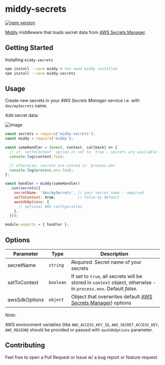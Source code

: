 middy-secrets
=============

[![npm version](https://badge.fury.io/js/middy-secrets.svg)](https://badge.fury.io/js/middy-secrets)

[Middy][middy] middleware that loads secret data from [AWS Secrets Manager][aws-sm].

## Getting Started

Installing `middy-secrets`

```bash
npm install --save middy # You need middy installed
npm install --save middy-secrets
```

## Usage

Create new secrets in your _AWS Secrets Manager_ service i.e. with `dev/mySecrets` name.

Add secret data:

![image](https://user-images.githubusercontent.com/108333/38781507-b7ea96ce-40e6-11e8-8613-d1fc0b0ff9e1.png)


```javascript
const secrets = require('middy-secrets');
const middy = require('middy');

const someHandler = (event, context, callback) => {
  // if `setToContext` option is set to `true`, secrets are available in `context` object:
  console.log(context.foo);

  // otherwise, secrets are stored in `process.env`
  console.log(process.env.foo);
};

const handler = middy(someHandler)
  .use(secrets({
    secretName: 'dev/mySecrets', // your secret name - required
    setToContext: true,          // false by default
    awsSdkOptions: {
      // optional AWS configuration
    },
  }));

module.exports = { handler };
```

## Options

| Parameter | Type | Description |
| --- | --- | --- |
| secretName | <code>string</code> | *Required.* Secret name of your secrets |
| setToContext | <code>boolean</code> | If set to <code>true</code>, all secrets will be stored in `context` object, otherwise - in `process.env`. Default _false_. |
| awsSdkOptions | <code>object</code> | Object that overwrites default [AWS Secrets Manager][aws-sm-docs]) options |

_Note:_

AWS environment variables (like `AWS_ACCESS_KEY_ID`, `AWS_SECRET_ACCESS_KEY`, `AWS_REGION`) should
be provided or passed with `awsSdkOptions` parameter.

## Contributing

Feel free to open a Pull Request or Issue w/ a bug report or feature request.

[aws-sm]: https://aws.amazon.com/secrets-manager/
[aws-sm-docs]: https://docs.aws.amazon.com/AWSJavaScriptSDK/latest/AWS/SecretsManager.html#constructor-property
[middy]: https://github.com/middyjs/middy
